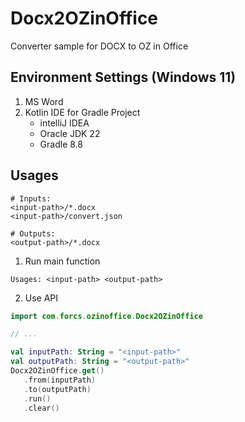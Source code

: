 # Docx2OZinOffice
Converter sample for DOCX to OZ in Office

## Environment Settings (Windows 11)
1. MS Word
2. Kotlin IDE for Gradle Project
    - intelliJ IDEA
    - Oracle JDK 22
    - Gradle 8.8

## Usages

```
# Inputs:
<input-path>/*.docx
<input-path>/convert.json

# Outputs:
<output-path>/*.docx
```

1. Run main function

```
Usages: <input-path> <output-path>
```

2. Use API

```kt
import com.forcs.ozinoffice.Docx2OZinOffice

// ...

val inputPath: String = "<input-path>"
val outputPath: String = "<output-path>"
Docx2OZinOffice.get()
   .from(inputPath)
   .to(outputPath)
   .run()
   .clear()
```
